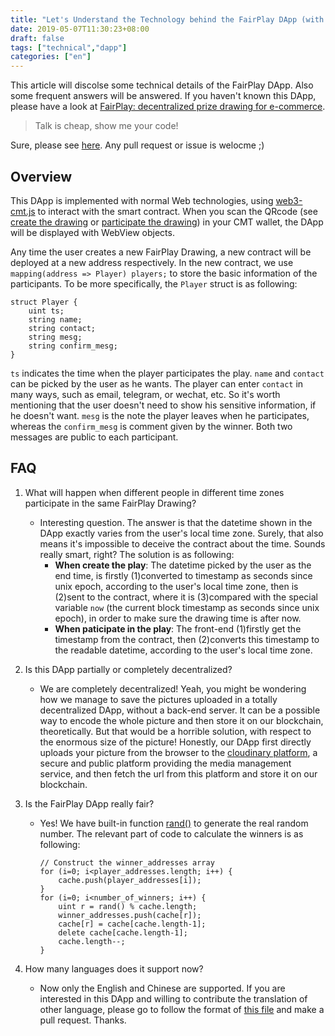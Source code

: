 ```yaml
---
title: "Let's Understand the Technology behind the FairPlay DApp (with FAQs)"
date: 2019-05-07T11:30:23+08:00
draft: false
tags: ["technical","dapp"] 
categories: ["en"] 
---
```


This article will discolse some technical details of the FairPlay DApp. Also some frequent answers will be answered. If you haven't known this DApp, please have a look at [FairPlay: decentralized prize drawing for e-commerce](https://blog.cybermiles.io/post/20190502-fairplay-en/).

> Talk is cheap, show me your code!

Sure, please see [here](https://github.com/CyberMiles/smart_contracts/tree/master/FairPlay). Any pull request or issue is welocme ;)

## Overview

This DApp is implemented with normal Web technologies, using [web3-cmt.js](https://cybermiles.github.io/web3-cmt.js/) to interact with the smart contract. When you scan the QRcode (see [create the drawing](https://blog.cybermiles.io/post/20190502-fairplay-creator-en/) or [participate the drawing](https://blog.cybermiles.io/post/20190502-fairplay-player-en/)) in your CMT wallet, the DApp will be displayed with WebView objects. 

Any time the user creates a new FairPlay Drawing, a new contract will be deployed at a new address respectively. In the new contract, we use `mapping(address => Player) players;` to store the basic information of the participants. To be more specifically, the `Player` struct is as following:
``` 
struct Player {
	uint ts;
	string name;
	string contact;
	string mesg;
	string confirm_mesg;
}
```
`ts` indicates the time when the player participates the play. `name` and `contact` can be picked by the user as he wants. The player can enter `contact` in many ways, such as email, telegram, or wechat, etc. So it's worth mentioning that the user doesn't need to show his sensitive information, if he doesn't want. `mesg` is the note the player leaves when he participates, whereas the `confirm_mesg` is comment given by the winner.  Both two messages are public to each participant.


## FAQ
1. What will happen when different people in different time zones participate in the same FairPlay Drawing?
	* Interesting question. The answer is that the datetime shown in the DApp exactly varies from the user's local time zone. Surely, that also means it's impossible to deceive the contract about the time. Sounds really smart, right? The solution is as following:
		* **When create the play**: The datetime picked by the user as the end time, is firstly (1)converted to timestamp as seconds since unix epoch, according to the user's local time zone, then is (2)sent to the contract, where it is (3)compared with the special variable `now` (the current block timestamp as seconds since unix epoch), in order to make sure the drawing time is after now.
		* **When paticipate in the play**: The front-end (1)firstly get the timestamp from the contract, then (2)converts this timestamp to the readable datetime, according to the user's local time zone.
	
2. Is this DApp partially or completely decentralized? 
	* We are completely decentralized! Yeah, you might be wondering how we manage to save the pictures uploaded in a totally decentralized DApp, without a back-end server. It can be a possible way to encode the whole picture and then store it on our blockchain, theoretically. But that would be a horrible solution, with respect to the enormous size of the picture! Honestly, our DApp first directly uploads your picture from the browser to the [cloudinary platform](https://cloudinary.com/documentation/upload_images#direct_uploading_from_the_browser), a secure and public platform providing the media management service, and then fetch the url from this platform and store it on our blockchain.

3. Is the FairPlay DApp really fair?
	* Yes! We have built-in function [rand()](https://www.litylang.org/rand/) to generate the real random number. The relevant part of code to calculate the winners is as following:
		```
		// Construct the winner_addresses array
		for (i=0; i<player_addresses.length; i++) {
			cache.push(player_addresses[i]);
		}
		for (i=0; i<number_of_winners; i++) {
			uint r = rand() % cache.length;
			winner_addresses.push(cache[r]);
			cache[r] = cache[cache.length-1];
			delete cache[cache.length-1];
			cache.length--;
		}
		```

4. How many languages does it support now?
	* Now only the English and Chinese are supported. If you are interested in this DApp and willing to contribute the translation of other language, please go to follow the format of [this file](https://github.com/CyberMiles/smart_contracts/blob/master/FairPlay/dapp/js/language/en.js) and make a pull request. Thanks.

